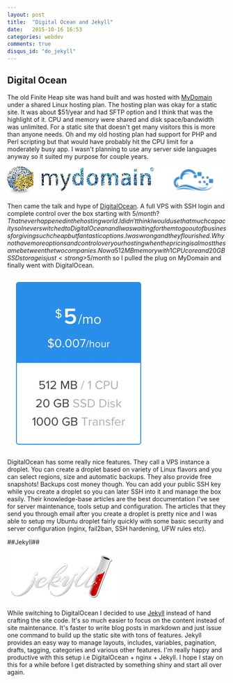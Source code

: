 ```yaml
---
layout: post
title:  "Digital Ocean and Jekyll"
date:   2015-10-16 16:53
categories: webdev
comments: true
disqus_id: "do_jekyll"
---
```


## Digital Ocean ##

The old Finite Heap site was hand built and was hosted with
[MyDomain](https://mydomain.com) under a shared Linux hosting
plan. The hosting plan was okay for a static site. It was about
$51/year and had SFTP option and I think that was the highlight of
it. CPU and memory were shared and disk space/bandwidth was
unlimited. For a static site that doesn't get many visitors this is
more than anyone needs. Oh and my old hosting plan had support for PHP
and Perl scripting but that would have probably hit the CPU limit for
a moderately busy app. I wasn't planning to use any server side
languages anyway so it suited my purpose for couple years.

<img class="center-image" src="/assets/my-domain-do-logo.jpg"
alt="MyDomain and DigitalOcean">

Then came the talk and hype of
[DigitalOcean](https://www.digitalocean.com). A full VPS with SSH
login and complete control over the box starting with $5/month? That
never happened in the hosting world. I didn't think I would use that
much capacity so I never switched to DigitalOcean and I was waiting
for them to go out of business for giving such cheap but fantastic
options. I was wrong and they flourished. Why not have more options
and control over your hosting when the pricing is almost the same
between the two companies. Now a 512MB memory with 1 CPU core and 20GB
SSD storage is just <strong>$5/month</strong> so I pulled the plug on
MyDomain and finally went with DigitalOcean.

<img class="center-image" src="/assets/do-hosting-plan.jpg"
alt="Base DigitalOcean droplet pricing">

DigitalOcean has some really nice features. They call a VPS instance a
droplet. You can create a droplet based on variety of Linux flavors
and you can select regions, size and automatic backups. They also
provide free snapshots! Backups cost money though. You can add your
public SSH key while you create a droplet so you can later SSH into it
and manage the box easily. Their knowledge-base articles are the best
documentation I've see for server maintenance, tools setup and
configuration. The articles that they send you through email after you
create a droplet is pretty nice and I was able to setup my Ubuntu
droplet fairly quickly with some basic security and server
configuration (nginx, fail2ban, SSH hardening, UFW rules etc).

##Jekyll##

<img class="center-image" src="/assets/jekyll.jpg"
alt="Jekyll">

While switching to DigitalOcean I decided to use
[Jekyll](https://jekyllrb.com/) instead of hand crafting the site
code. It's so much easier to focus on the content instead of site
maintenance. It's faster to write blog posts in markdown and just
issue one command to build up the static site with tons of
features. Jekyll provides an easy way to manage layouts, includes,
variables, pagination, drafts, tagging, categories and various other
features. I'm really happy and productive with this setup i.e
DigitalOcean + nginx + Jekyll. I hope I stay on this for a while
before I get distracted by something shiny and start all over again.
